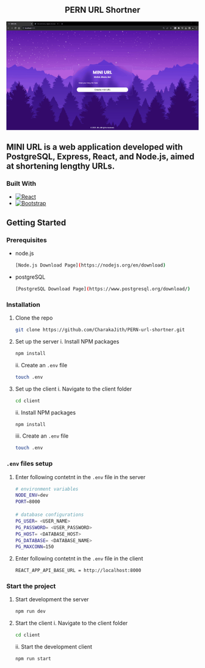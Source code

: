 <div align="center">
  <h2 ="center">PERN URL Shortner</h2>
</div>

![PERN-url-shortner demo](https://github.com/CharakaJith/PERN-url-shortner/blob/main/animation/demo.gif)

## MINI URL is a web application developed with PostgreSQL, Express, React, and Node.js, aimed at shortening lengthy URLs.

### Built With

- [![React][React.js]][React-url]
- [![Bootstrap][Bootstrap.com]][Bootstrap-url]

## Getting Started

### Prerequisites

- node.js
  ```bash
  [Node.js Download Page](https://nodejs.org/en/download)
  ```
- postgreSQL
  ```bash
  [PostgreSQL Download Page](https://www.postgresql.org/download/)
  ```

### Installation

1. Clone the repo
   ```bash
   git clone https://github.com/CharakaJith/PERN-url-shortner.git
   ```
2. Set up the server
   i. Install NPM packages
   ```bash
   npm install
   ```
   ii. Create an `.env` file
   ```bash
   touch .env
   ```
3. Set up the client
   i. Navigate to the client folder
   ```bash
   cd client
   ```
   ii. Install NPM packages
   ```bash
   npm install
   ```
   iii. Create an `.env` file
   ```bash
   touch .env
   ```

### `.env` files setup

1. Enter following contetnt in the `.env` file in the server
   ```bash
   # environment variables
   NODE_ENV=dev
   PORT=8000

   # database configurations
   PG_USER= <USER_NAME>
   PG_PASSWORD= <USER_PASSWORD>
   PG_HOST= <DATABASE_HOST>
   PG_DATABASE= <DATABASE_NAME>
   PG_MAXCONN=150
   ```
2. Enter following contetnt in the `.env` file in the client
   ```bash
   REACT_APP_API_BASE_URL = http://localhost:8000
   ```

### Start the project

1. Start development the server
   ```bash
   npm run dev
   ```
2. Start the client
   i. Navigate to the client folder
   ```bash
   cd client
   ```
   ii. Start the development client
   ```bash
   npm run start
   ```

<!-- MARKDOWN LINKS & IMAGES -->
[React.js]: https://img.shields.io/badge/React-20232A?style=for-the-badge&logo=react&logoColor=61DAFB
[React-url]: https://reactjs.org/
[Bootstrap.com]: https://img.shields.io/badge/Bootstrap-563D7C?style=for-the-badge&logo=bootstrap&logoColor=white
[Bootstrap-url]: https://getbootstrap.com
